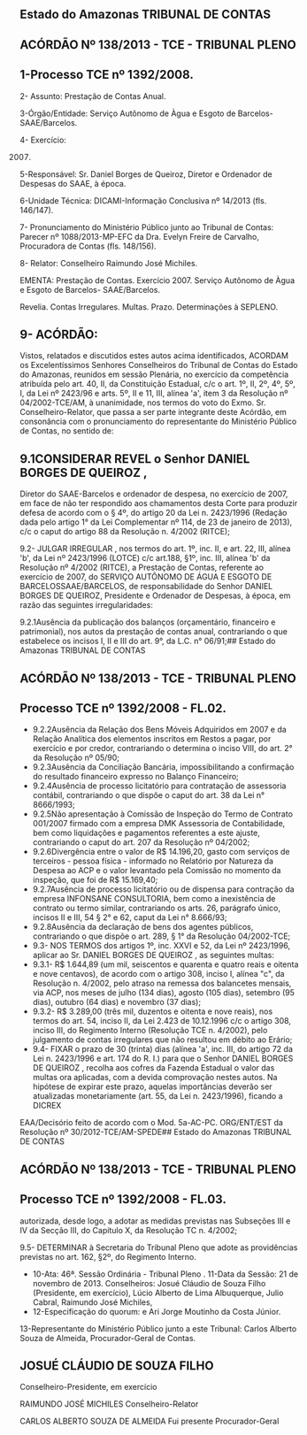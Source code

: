 
## Estado do Amazonas TRIBUNAL DE CONTAS

## ACÓRDÃO Nº 138/2013 - TCE - TRIBUNAL PLENO

## 1-Processo TCE nº 1392/2008.

2- Assunto: Prestação de Contas Anual.

3-Órgão/Entidade: Serviço Autônomo de Àgua e Esgoto de Barcelos-SAAE/Barcelos.

4- Exercício:

2007.

5-Responsável: Sr.  Daniel  Borges  de  Queiroz,  Diretor  e  Ordenador  de  Despesas  do SAAE, à época.

6-Unidade Técnica: DICAMI-Informação Conclusiva nº 14/2013 (fls. 146/147).

7-  Pronunciamento  do Ministério Público  junto  ao Tribunal  de Contas: Parecer  nº 1088/2013-MP-EFC  da  Dra.  Evelyn  Freire  de  Carvalho,  Procuradora  de  Contas  (fls. 148/156).

8- Relator: Conselheiro Raimundo José Michiles.

EMENTA: Prestação de Contas. Exercício 2007. Serviço  Autônomo  de  Àgua  e  Esgoto  de  Barcelos- SAAE/Barcelos.

Revelia. Contas Irregulares. Multas. Prazo. Determinações à SEPLENO.

## 9- ACÓRDÃO:

Vistos, relatados e discutidos estes autos acima identificados,  ACORDAM os Excelentíssimos Senhores Conselheiros do Tribunal de Contas do Estado do Amazonas, reunidos em sessão Plenária, no exercício da competência atribuída pelo  art.  40,  II, da Constituição Estadual, c/c o art. 1º, II, 2º, 4º, 5º, I, da Lei nº 2423/96 e arts. 5º, II e 11, III, alínea 'a', item 3 da Resolução nº 04/2002-TCE/AM, à unanimidade, nos termos do voto do Exmo. Sr. Conselheiro-Relator, que passa a ser parte integrante  deste Acórdão, em consonância com o pronunciamento do representante do Ministério Público de Contas, no sentido de:

## 9.1CONSIDERAR  REVEL o  Senhor DANIEL  BORGES  DE  QUEIROZ ,

Diretor do SAAE-Barcelos e ordenador de despesa, no exercício de 2007, em face de não ter respondido aos chamamentos desta Corte para produzir defesa de acordo com o § 4º, do artigo 20 da Lei n. 2423/1996 (Redação dada pelo artigo 1° da Lei Complementar nº 114, de 23 de janeiro de 2013), c/c o caput do artigo 88 da Resolução n. 4/2002 (RITCE);

9.2- JULGAR IRREGULAR , nos termos do art. 1º, inc. II, e art. 22, III, alínea 'b',  da  Lei  nº  2423/1996  (LOTCE)  c/c  art.188,  §1º,  inc.  III,  alínea  'b'  da  Resolução  nº 4/2002 (RITCE), a Prestação de Contas, referente ao exercício de 2007, do SERVIÇO AUTÔNOMO  DE ÁGUA E ESGOTO  DE BARCELOSSAAE/BARCELOS, de responsabilidade do Senhor DANIEL BORGES DE QUEIROZ, Presidente e Ordenador de Despesas, à época, em razão das seguintes irregularidades:

9.2.1Ausência  da  publicação  dos  balanços  (orçamentário,  financeiro  e patrimonial), nos autos da prestação de contas anual, contrariando o que estabelece os incisos I, II e III do art. 9°, da L.C. n° 06/91;## Estado do Amazonas TRIBUNAL DE CONTAS

## ACÓRDÃO Nº 138/2013 - TCE - TRIBUNAL PLENO

## Processo TCE nº 1392/2008 - FL.02.

- 9.2.2Ausência  da  Relação  dos  Bens  Móveis  Adquiridos  em  2007  e  da Relação Analítica dos elementos inscritos em Restos a pagar, por exercício e por credor, contrariando o determina o inciso VIII, do art. 2° da Resolução nº 05/90;
- 9.2.3Ausência da Conciliação Bancária, impossibilitando a confirmação do resultado financeiro expresso no Balanço Financeiro;
- 9.2.4Ausência  de  processo  licitatório para  contratação de assessoria contábil, contrariando o que dispõe o caput do art. 38 da Lei n° 8666/1993;
- 9.2.5Não  apresentação  à  Comissão  de  Inspeção  do  Termo  de  Contrato 001/2007  firmado  com  a  empresa  DMK  Assessoria  de  Contabilidade,  bem  como liquidações e pagamentos referentes a este ajuste, contrariando o caput do  art.  207 da Resolução nº 04/2002;
- 9.2.6Divergência  entre  o  valor  de  R$  14.196,20,  gasto  com  serviços  de terceiros - pessoa física - informado no Relatório por Natureza da Despesa ao ACP e o valor levantado pela Comissão no momento da inspeção, que foi de R$ 15.169,40;
- 9.2.7Ausência  de  processo  licitatório  ou  de  dispensa  para  contração  da empresa INFONSANE CONSULTORIA, bem como a inexistência de contrato ou termo similar, contrariando os arts. 26, parágrafo único, incisos II e III, 54 § 2° e 62, caput da Lei n° 8.666/93;
- 9.2.8Ausência da declaração de bens dos agentes públicos, contrariando o que dispõe o art. 289, § 1° da Resolução 04/2002-TCE;
- 9.3- NOS TERMOS dos artigos 1º, inc. XXVI e 52, da Lei nº 2423/1996, aplicar ao Sr. DANIEL BORGES DE QUEIROZ , as seguintes multas:
- 9.3.1- R$ 1.644,89 (um mil, seiscentos e quarenta e quatro reais e oitenta e nove centavos), de acordo com o artigo 308, inciso I, alínea "c", da Resolução n. 4/2002, pelo atraso na remessa dos balancetes mensais, via ACP, nos meses de julho (134 dias), agosto (105 dias), setembro (95 dias), outubro (64 dias) e novembro (37 dias);
- 9.3.2- R$ 3.289,00 (três mil, duzentos e oitenta e nove reais), nos termos do art.  54,  inciso  II,  da  Lei  2.423  de  10.12.1996 c/c o artigo 308, inciso III, do Regimento Interno  (Resolução  TCE  n.  4/2002),  pelo  julgamento  de  contas  irregulares  que  não resultou em débito ao Erário;
- 9.4- FIXAR o prazo de 30 (trinta) dias (alínea 'a', inc. III, do artigo 72 da Lei n. 2423/1996 e art. 174 do R. I.) para que o Senhor DANIEL BORGES DE QUEIROZ , recolha aos cofres da Fazenda Estadual o valor das multas ora aplicadas, com a devida comprovação  nestes  autos.  Na  hipótese  de  expirar  este  prazo,  aquelas  importâncias deverão ser atualizadas monetariamente (art. 55, da Lei n. 2423/1996), ficando a DICREX

EAA/Decisório feito de acordo com o Mod. 5a-AC-PC. ORG/ENT/EST da Resolução nº 30/2012-TCE/AM-SPEDE## Estado do Amazonas TRIBUNAL DE CONTAS

## ACÓRDÃO Nº 138/2013 - TCE - TRIBUNAL PLENO

## Processo TCE nº 1392/2008 - FL.03.

autorizada, desde logo, a adotar as medidas previstas nas Subseções III e IV da Secção III, do Capítulo X, da Resolução TC n. 4/2002;

9.5- DETERMINAR à Secretaria do Tribunal Pleno que adote as providências previstas no art. 162, §2º, do Regimento Interno.

- 10-Ata: 46ª. Sessão Ordinária - Tribunal Pleno . 11-Data da Sessão: 21 de novembro de 2013. Conselheiros: Josué Cláudio de Souza Filho (Presidente, em exercício), Lúcio Alberto de Lima Albuquerque, Julio Cabral, Raimundo José Michiles,
- 12-Especificação do quorum: e Ari Jorge Moutinho da Costa Júnior.

13-Representante do Ministério Público junto a este Tribunal: Carlos Alberto Souza de Almeida, Procurador-Geral de Contas.

## JOSUÉ CLÁUDIO DE SOUZA FILHO

Conselheiro-Presidente, em exercício

RAIMUNDO JOSÉ MICHILES Conselheiro-Relator

CARLOS ALBERTO SOUZA DE ALMEIDA Fui presente Procurador-Geral